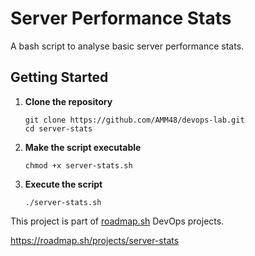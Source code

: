 # Server Performance Stats
A bash script to analyse basic server performance stats.  

## Getting Started
1. **Clone the repository**
    ```
    git clone https://github.com/AMM48/devops-lab.git
    cd server-stats
    ```

2. **Make the script executable**
    ```
    chmod +x server-stats.sh
    ```
3. **Execute the script**  
    ```
    ./server-stats.sh
    ```
This project is part of [roadmap.sh](https://roadmap.sh/projects/server-stats) DevOps projects.

https://roadmap.sh/projects/server-stats
